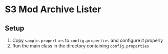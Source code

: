 # S3 Mod Archive Lister

## Setup

1. Copy `sample.properties` to `config.properties` and configure it properly
2. Run the main class in the directory containing `config.properties`
